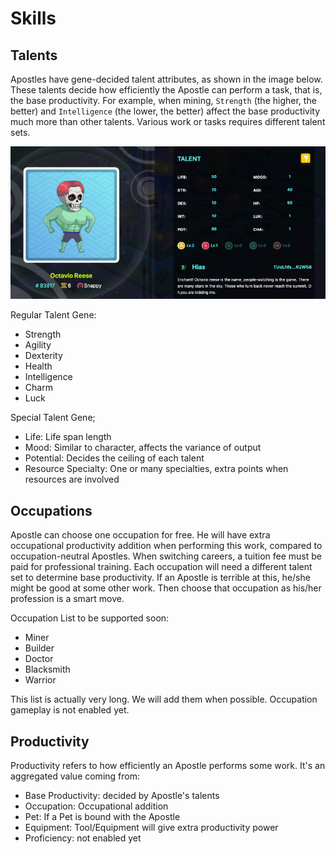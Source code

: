 # Skills

## Talents

Apostles have gene-decided talent attributes, as shown in the image below. These talents decide how efficiently the Apostle can perform a task, that is, the base productivity. For example, when mining, `Strength` \(the higher, the better\) and `Intelligence` \(the lower, the better\) affect the base productivity much more than other talents. Various work or tasks requires different talent sets.

![Apostle Talents](../../../.gitbook/assets/apostle-talents.png)

Regular Talent Gene:

* Strength
* Agility
* Dexterity
* Health
* Intelligence
* Charm
* Luck

Special Talent Gene;

* Life: Life span length
* Mood: Similar to character, affects the variance of output
* Potential: Decides the ceiling of each talent
* Resource Specialty: One or many specialties, extra points when resources are involved

## Occupations

Apostle can choose one occupation for free. He will have extra occupational productivity addition when performing this work, compared to occupation-neutral Apostles. When switching careers, a tuition fee must be paid for professional training. Each occupation will need a different talent set to determine base productivity. If an Apostle is terrible at this, he/she might be good at some other work. Then choose that occupation as his/her profession is a smart move.

Occupation List to be supported soon:

* Miner
* Builder
* Doctor
* Blacksmith
* Warrior

This list is actually very long. We will add them when possible. Occupation gameplay is not enabled yet.

## Productivity

Productivity refers to how efficiently an Apostle performs some work. It's an aggregated value coming from:

* Base Productivity: decided by Apostle's talents
* Occupation: Occupational addition
* Pet: If a Pet is bound with the Apostle
* Equipment: Tool/Equipment will give extra productivity power
* Proficiency: not enabled yet

